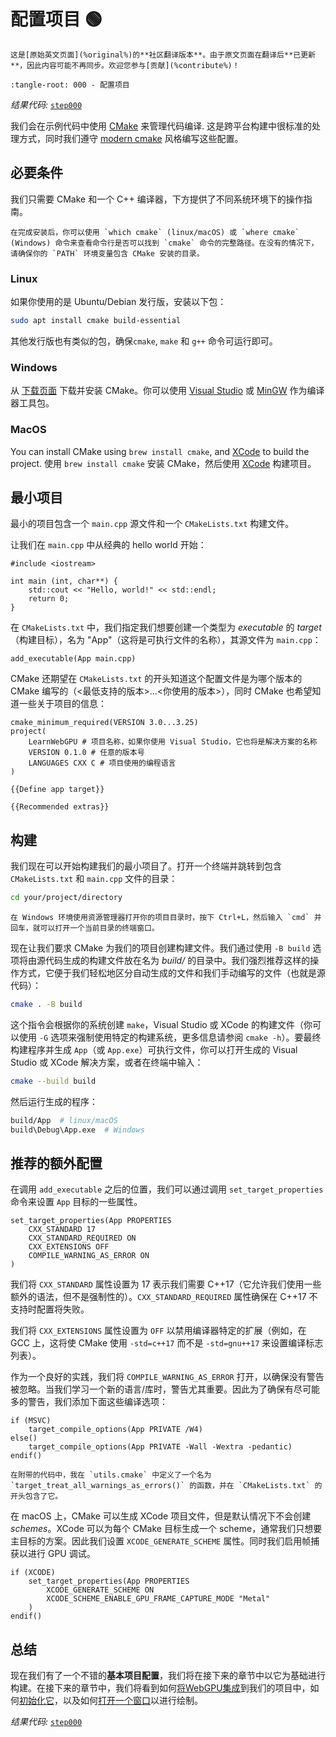 配置项目 <span class="bullet">🟢</span>
=============

```{translation-warning} Outdated Translation, /getting-started/project-setup.md
这是[原始英文页面](%original%)的**社区翻译版本**。由于原文页面在翻译后**已更新**，因此内容可能不再同步。欢迎您参与[贡献](%contribute%)！
```

```{lit-setup}
:tangle-root: 000 - 配置项目
```

*结果代码:* [`step000`](https://github.com/eliemichel/LearnWebGPU-Code/tree/step000)

我们会在示例代码中使用 [CMake](https://cmake.org/) 来管理代码编译. 这是跨平台构建中很标准的处理方式，同时我们遵守 [modern cmake](https://cliutils.gitlab.io/modern-cmake/) 风格编写这些配置。

必要条件
------------

我们只需要 CMake 和一个 C++ 编译器，下方提供了不同系统环境下的操作指南。

```{hint}
在完成安装后，你可以使用 `which cmake` (linux/macOS) 或 `where cmake` (Windows) 命令来查看命令行是否可以找到 `cmake` 命令的完整路径。在没有的情况下，请确保你的 `PATH` 环境变量包含 CMake 安装的目录。
```

### Linux

如果你使用的是 Ubuntu/Debian 发行版，安装以下包：

```bash
sudo apt install cmake build-essential
```

其他发行版也有类似的包，确保`cmake`, `make` 和 `g++` 命令可运行即可。

### Windows

从 [下载页面](https://cmake.org/download/) 下载并安装 CMake。你可以使用 [Visual Studio](https://visualstudio.microsoft.com/downloads/) 或 [MinGW](https://www.mingw-w64.org/) 作为编译器工具包。

### MacOS

You can install CMake using `brew install cmake`, and [XCode](https://developer.apple.com/xcode/) to build the project.
使用 `brew install cmake` 安装 CMake，然后使用 [XCode](https://developer.apple.com/xcode/) 构建项目。

最小项目
---------------

最小的项目包含一个 `main.cpp` 源文件和一个 `CMakeLists.txt` 构建文件。

让我们在 `main.cpp` 中从经典的 hello world 开始：

```{lit} C++, file: main.cpp
#include <iostream>

int main (int, char**) {
	std::cout << "Hello, world!" << std::endl;
	return 0;
}
```

在 `CMakeLists.txt` 中，我们指定我们想要创建一个类型为 *executable* 的 *target*（构建目标），名为 "App"（这将是可执行文件的名称），其源文件为 `main.cpp`：

```{lit} CMake, Define app target
add_executable(App main.cpp)
```

CMake 还期望在 `CMakeLists.txt` 的开头知道这个配置文件是为哪个版本的 CMake 编写的（<最低支持的版本>...<你使用的版本>），同时 CMake 也希望知道一些关于项目的信息：

```{lit} CMake, file: CMakeLists.txt
cmake_minimum_required(VERSION 3.0...3.25)
project(
	LearnWebGPU # 项目名称，如果你使用 Visual Studio，它也将是解决方案的名称
	VERSION 0.1.0 # 任意的版本号
	LANGUAGES CXX C # 项目使用的编程语言
)

{{Define app target}}

{{Recommended extras}}
```

构建
--------

我们现在可以开始构建我们的最小项目了。打开一个终端并跳转到包含 `CMakeLists.txt` 和 `main.cpp` 文件的目录：

```bash
cd your/project/directory
```

```{hint}
在 Windows 环境使用资源管理器打开你的项目目录时，按下 Ctrl+L，然后输入 `cmd` 并回车，就可以打开一个当前目录的终端窗口。
```

现在让我们要求 CMake 为我们的项目创建构建文件。我们通过使用 `-B build` 选项将由源代码生成的构建文件放在名为 *build/* 的目录中。我们强烈推荐这样的操作方式，它便于我们轻松地区分自动生成的文件和我们手动编写的文件（也就是源代码）：

```bash
cmake . -B build
```

这个指令会根据你的系统创建 `make`，Visual Studio 或 XCode 的构建文件（你可以使用 `-G` 选项来强制使用特定的构建系统，更多信息请参阅 `cmake -h`）。要最终构建程序并生成 `App`（或 `App.exe`）可执行文件，你可以打开生成的 Visual Studio 或 XCode 解决方案，或者在终端中输入：

```bash
cmake --build build
```

然后运行生成的程序：

```bash
build/App  # linux/macOS
build\Debug\App.exe  # Windows
```

推荐的额外配置
------------------

在调用 `add_executable` 之后的位置，我们可以通过调用 `set_target_properties` 命令来设置 `App` 目标的一些属性。

```{lit} CMake, Recommended extras
set_target_properties(App PROPERTIES
	CXX_STANDARD 17
	CXX_STANDARD_REQUIRED ON
	CXX_EXTENSIONS OFF
	COMPILE_WARNING_AS_ERROR ON
)
```

我们将 `CXX_STANDARD` 属性设置为 17 表示我们需要 C++17（它允许我们使用一些额外的语法，但不是强制性的）。`CXX_STANDARD_REQUIRED` 属性确保在 C++17 不支持时配置将失败。

我们将 `CXX_EXTENSIONS` 属性设置为 `OFF` 以禁用编译器特定的扩展（例如，在 GCC 上，这将使 CMake 使用 `-std=c++17` 而不是 `-std=gnu++17` 来设置编译标志列表）。

作为一个良好的实践，我们将 `COMPILE_WARNING_AS_ERROR` 打开，以确保没有警告被忽略。当我们学习一个新的语言/库时，警告尤其重要。因此为了确保有尽可能多的警告，我们添加下面这些编译选项：

```{lit} CMake, Recommended extras (append)
if (MSVC)
	target_compile_options(App PRIVATE /W4)
else()
	target_compile_options(App PRIVATE -Wall -Wextra -pedantic)
endif()
```

```{note}
在附带的代码中，我在 `utils.cmake` 中定义了一个名为 `target_treat_all_warnings_as_errors()` 的函数，并在 `CMakeLists.txt` 的开头包含了它。
```

在 macOS 上，CMake 可以生成 XCode 项目文件，但是默认情况下不会创建 *schemes*。XCode 可以为每个 CMake 目标生成一个 scheme，通常我们只想要主目标的方案。因此我们设置 `XCODE_GENERATE_SCHEME` 属性。同时我们启用帧捕获以进行 GPU 调试。

```{lit} CMake, Recommended extras (append)
if (XCODE)
	set_target_properties(App PROPERTIES
		XCODE_GENERATE_SCHEME ON
		XCODE_SCHEME_ENABLE_GPU_FRAME_CAPTURE_MODE "Metal"
	)
endif()
```

总结
----------

现在我们有了一个不错的**基本项目配置**，我们将在接下来的章节中以它为基础进行构建。在接下来的章节中，我们将看到如何[将WebGPU集成](hello-webgpu.md)到我们的项目中，如何[初始化它](adapter-and-device/index.md)，以及如何[打开一个窗口](opening-a-window.md)以进行绘制。

*结果代码:* [`step000`](https://github.com/eliemichel/LearnWebGPU-Code/tree/step000)
